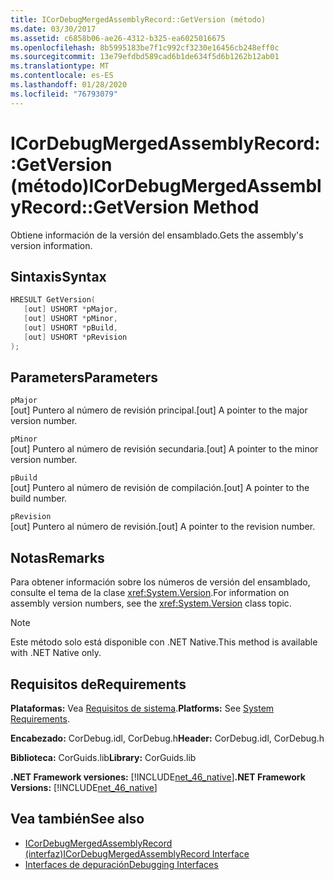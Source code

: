 ```yaml
---
title: ICorDebugMergedAssemblyRecord::GetVersion (método)
ms.date: 03/30/2017
ms.assetid: c6858b06-ae26-4312-b325-ea6025016675
ms.openlocfilehash: 8b5995183be7f1c992cf3230e16456cb248eff0c
ms.sourcegitcommit: 13e79efdbd589cad6b1de634f5d6b1262b12ab01
ms.translationtype: MT
ms.contentlocale: es-ES
ms.lasthandoff: 01/28/2020
ms.locfileid: "76793079"
---
```

# <a name="icordebugmergedassemblyrecordgetversion-method"></a><span data-ttu-id="b4543-102">ICorDebugMergedAssemblyRecord::GetVersion (método)</span><span class="sxs-lookup"><span data-stu-id="b4543-102">ICorDebugMergedAssemblyRecord::GetVersion Method</span></span>
<span data-ttu-id="b4543-103">Obtiene información de la versión del ensamblado.</span><span class="sxs-lookup"><span data-stu-id="b4543-103">Gets the assembly's version information.</span></span>  
  
## <a name="syntax"></a><span data-ttu-id="b4543-104">Sintaxis</span><span class="sxs-lookup"><span data-stu-id="b4543-104">Syntax</span></span>  
  
```cpp  
HRESULT GetVersion(  
   [out] USHORT *pMajor,   
   [out] USHORT *pMinor,   
   [out] USHORT *pBuild,   
   [out] USHORT *pRevision  
);  
```  
  
## <a name="parameters"></a><span data-ttu-id="b4543-105">Parameters</span><span class="sxs-lookup"><span data-stu-id="b4543-105">Parameters</span></span>  
 `pMajor`  
 <span data-ttu-id="b4543-106">[out] Puntero al número de revisión principal.</span><span class="sxs-lookup"><span data-stu-id="b4543-106">[out] A pointer to the major version number.</span></span>  
  
 `pMinor`  
 <span data-ttu-id="b4543-107">[out] Puntero al número de revisión secundaria.</span><span class="sxs-lookup"><span data-stu-id="b4543-107">[out] A pointer to the minor version number.</span></span>  
  
 `pBuild`  
 <span data-ttu-id="b4543-108">[out] Puntero al número de revisión de compilación.</span><span class="sxs-lookup"><span data-stu-id="b4543-108">[out] A pointer to the build number.</span></span>  
  
 `pRevision`  
 <span data-ttu-id="b4543-109">[out] Puntero al número de revisión.</span><span class="sxs-lookup"><span data-stu-id="b4543-109">[out] A pointer to the revision number.</span></span>  
  
## <a name="remarks"></a><span data-ttu-id="b4543-110">Notas</span><span class="sxs-lookup"><span data-stu-id="b4543-110">Remarks</span></span>  
 <span data-ttu-id="b4543-111">Para obtener información sobre los números de versión del ensamblado, consulte el tema de la clase <xref:System.Version>.</span><span class="sxs-lookup"><span data-stu-id="b4543-111">For information on assembly version numbers, see the <xref:System.Version> class topic.</span></span>  
  
> [!NOTE]
> <span data-ttu-id="b4543-112">Este método solo está disponible con .NET Native.</span><span class="sxs-lookup"><span data-stu-id="b4543-112">This method is available with .NET Native only.</span></span>  
  
## <a name="requirements"></a><span data-ttu-id="b4543-113">Requisitos de</span><span class="sxs-lookup"><span data-stu-id="b4543-113">Requirements</span></span>  
 <span data-ttu-id="b4543-114">**Plataformas:** Vea [Requisitos de sistema](../../../../docs/framework/get-started/system-requirements.md).</span><span class="sxs-lookup"><span data-stu-id="b4543-114">**Platforms:** See [System Requirements](../../../../docs/framework/get-started/system-requirements.md).</span></span>  
  
 <span data-ttu-id="b4543-115">**Encabezado:** CorDebug.idl, CorDebug.h</span><span class="sxs-lookup"><span data-stu-id="b4543-115">**Header:** CorDebug.idl, CorDebug.h</span></span>  
  
 <span data-ttu-id="b4543-116">**Biblioteca:** CorGuids.lib</span><span class="sxs-lookup"><span data-stu-id="b4543-116">**Library:** CorGuids.lib</span></span>  
  
 <span data-ttu-id="b4543-117">**.NET Framework versiones:** [!INCLUDE[net_46_native](../../../../includes/net-46-native-md.md)]</span><span class="sxs-lookup"><span data-stu-id="b4543-117">**.NET Framework Versions:** [!INCLUDE[net_46_native](../../../../includes/net-46-native-md.md)]</span></span>  
  
## <a name="see-also"></a><span data-ttu-id="b4543-118">Vea también</span><span class="sxs-lookup"><span data-stu-id="b4543-118">See also</span></span>

- [<span data-ttu-id="b4543-119">ICorDebugMergedAssemblyRecord (interfaz)</span><span class="sxs-lookup"><span data-stu-id="b4543-119">ICorDebugMergedAssemblyRecord Interface</span></span>](icordebugmergedassemblyrecord-interface.md)
- [<span data-ttu-id="b4543-120">Interfaces de depuración</span><span class="sxs-lookup"><span data-stu-id="b4543-120">Debugging Interfaces</span></span>](debugging-interfaces.md)
